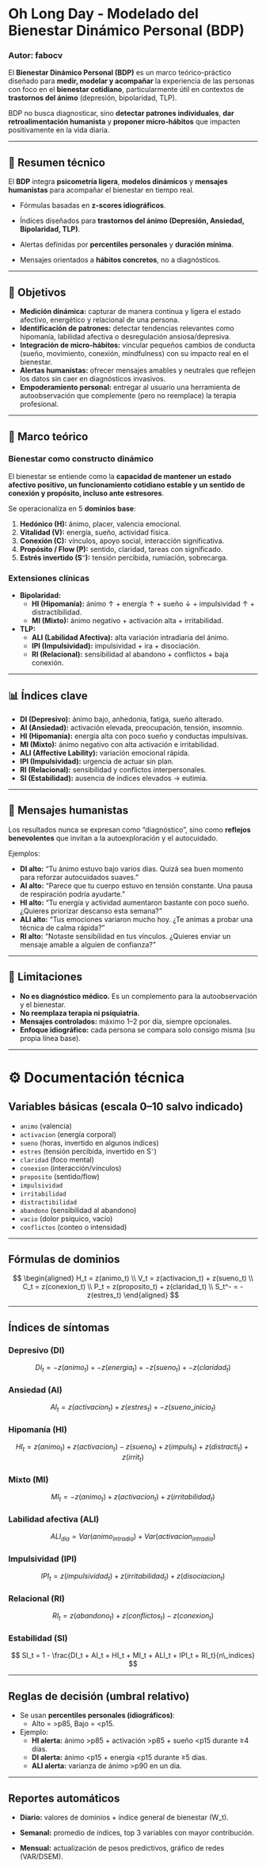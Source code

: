 # Oh Long Day - Modelado del Bienestar Dinámico Personal (BDP)
### Autor: fabocv

El **Bienestar Dinámico Personal (BDP)** es un marco teórico-práctico diseñado para **medir, modelar y acompañar** la experiencia de las personas con foco en el **bienestar cotidiano**, particularmente útil en contextos de **trastornos del ánimo** (depresión, bipolaridad, TLP).

BDP no busca diagnosticar, sino **detectar patrones individuales**, **dar retroalimentación humanista** y **proponer micro-hábitos** que impacten positivamente en la vida diaria.

---

## 📌 Resumen técnico

El **BDP** integra **psicometría ligera**, **modelos dinámicos** y **mensajes humanistas** para acompañar el bienestar en tiempo real.

-   Fórmulas basadas en **z-scores idiográficos**.
    
-   Índices diseñados para **trastornos del ánimo (Depresión, Ansiedad, Bipolaridad, TLP)**.
    
-   Alertas definidas por **percentiles personales** y **duración mínima**.
    
-   Mensajes orientados a **hábitos concretos**, no a diagnósticos.

---

## 🎯 Objetivos

- **Medición dinámica:** capturar de manera continua y ligera el estado afectivo, energético y relacional de una persona.  
- **Identificación de patrones:** detectar tendencias relevantes como hipomanía, labilidad afectiva o desregulación ansiosa/depresiva.  
- **Integración de micro-hábitos:** vincular pequeños cambios de conducta (sueño, movimiento, conexión, mindfulness) con su impacto real en el bienestar.  
- **Alertas humanistas:** ofrecer mensajes amables y neutrales que reflejen los datos sin caer en diagnósticos invasivos.  
- **Empoderamiento personal:** entregar al usuario una herramienta de autoobservación que complemente (pero no reemplace) la terapia profesional.

---

## 🧩 Marco teórico

### Bienestar como constructo dinámico
El bienestar se entiende como la **capacidad de mantener un estado afectivo positivo, un funcionamiento cotidiano estable y un sentido de conexión y propósito, incluso ante estresores**.

Se operacionaliza en 5 **dominios base**:

1. **Hedónico (H):** ánimo, placer, valencia emocional.  
2. **Vitalidad (V):** energía, sueño, actividad física.  
3. **Conexión (C):** vínculos, apoyo social, interacción significativa.  
4. **Propósito / Flow (P):** sentido, claridad, tareas con significado.  
5. **Estrés invertido (S⁻):** tensión percibida, rumiación, sobrecarga.

### Extensiones clínicas
- **Bipolaridad:**  
  - **HI (Hipomanía):** ánimo ↑ + energía ↑ + sueño ↓ + impulsividad ↑ + distractibilidad.  
  - **MI (Mixto):** ánimo negativo + activación alta + irritabilidad.  
- **TLP:**  
  - **ALI (Labilidad Afectiva):** alta variación intradiaria del ánimo.  
  - **IPI (Impulsividad):** impulsividad + ira + disociación.  
  - **RI (Relacional):** sensibilidad al abandono + conflictos + baja conexión.

---

## 📊 Índices clave

- **DI (Depresivo):** ánimo bajo, anhedonia, fatiga, sueño alterado.  
- **AI (Ansiedad):** activación elevada, preocupación, tensión, insomnio.  
- **HI (Hipomanía):** energía alta con poco sueño y conductas impulsivas.  
- **MI (Mixto):** ánimo negativo con alta activación e irritabilidad.  
- **ALI (Affective Lability):** variación emocional rápida.  
- **IPI (Impulsividad):** urgencia de actuar sin plan.  
- **RI (Relacional):** sensibilidad y conflictos interpersonales.  
- **SI (Estabilidad):** ausencia de índices elevados → eutimia.

---

## 🤝 Mensajes humanistas

Los resultados nunca se expresan como “diagnóstico”, sino como **reflejos benevolentes** que invitan a la autoexploración y el autocuidado.

Ejemplos:

- **DI alto:** “Tu ánimo estuvo bajo varios días. Quizá sea buen momento para reforzar autocuidados suaves.”  
- **AI alto:** “Parece que tu cuerpo estuvo en tensión constante. Una pausa de respiración podría ayudarte.”  
- **HI alto:** “Tu energía y actividad aumentaron bastante con poco sueño. ¿Quieres priorizar descanso esta semana?”  
- **ALI alto:** “Tus emociones variaron mucho hoy. ¿Te animas a probar una técnica de calma rápida?”  
- **RI alto:** “Notaste sensibilidad en tus vínculos. ¿Quieres enviar un mensaje amable a alguien de confianza?”

---

## 🚦 Limitaciones

- **No es diagnóstico médico.** Es un complemento para la autoobservación y el bienestar.  
- **No reemplaza terapia ni psiquiatría.**  
- **Mensajes controlados:** máximo 1–2 por día, siempre opcionales.  
- **Enfoque idiográfico:** cada persona se compara solo consigo misma (su propia línea base).  

---

# ⚙️ Documentación técnica

## Variables básicas (escala 0–10 salvo indicado)
- `animo` (valencia)  
- `activacion` (energía corporal)  
- `sueno` (horas, invertido en algunos índices)  
- `estres` (tensión percibida, invertido en S⁻)  
- `claridad` (foco mental)  
- `conexion` (interacción/vínculos)  
- `proposito` (sentido/flow)  
- `impulsividad`  
- `irritabilidad`  
- `distractibilidad`  
- `abandono` (sensibilidad al abandono)  
- `vacio` (dolor psíquico, vacío)  
- `conflictos` (conteo o intensidad)  

---

## Fórmulas de dominios
$$
\begin{aligned}
H_t = z(animo_t) \\
V_t = z(activacion_t) + z(sueno_t) \\
C_t = z(conexion_t) \\
P_t = z(proposito_t) + z(claridad_t) \\
S_t^- = -z(estres_t)
\end{aligned}
$$


---

## Índices de síntomas

### Depresivo (DI)
$$DI_t = -z(animo_t) + -z(energia_t) + -z(sueno_t) + -z(claridad_t)$$

### Ansiedad (AI)
$$AI_t = z(activacion_t) + z(estres_t) + -z(sueno\_inicio_t)$$

### Hipomanía (HI)
$$HI_t = z(animo_t) + z(activacion_t) - z(sueno_t) + z(impuls_t) + z(distracti_t) + z(irrit_t)$$

### Mixto (MI)
$$MI_t = -z(animo_t) + z(activacion_t) + z(irritabilidad_t)$$


### Labilidad afectiva (ALI)
$$ALI_{dia} = Var(animo_{intradia}) + Var(activacion_{intradia}) $$

### Impulsividad (IPI)
$$
IPI_t = z(impulsividad_t) + z(irritabilidad_t) + z(disociacion_t)
$$

### Relacional (RI)
$$
RI_t = z(abandono_t) + z(conflictos_t) - z(conexion_t)
$$

### Estabilidad (SI)
$$
SI_t = 1 - \frac{DI_t + AI_t + HI_t + MI_t + ALI_t + IPI_t + RI_t}{n\_indices}
$$

---

## Reglas de decisión (umbral relativo)
- Se usan **percentiles personales (idiográficos)**:  
  - Alto = >p85, Bajo = <p15.  
- Ejemplo:  
  - **HI alerta:** ánimo >p85 + activación >p85 + sueño <p15 durante ≥4 días.  
  - **DI alerta:** ánimo <p15 + energía <p15 durante ≥5 días.  
  - **ALI alerta:** varianza de ánimo >p90 en un día.  

---
## Reportes automáticos

-   **Diario:** valores de dominios + índice general de bienestar (W_t).
    
-   **Semanal:** promedio de índices, top 3 variables con mayor contribución.
    
-   **Mensual:** actualización de pesos predictivos, gráfico de redes (VAR/DSEM).